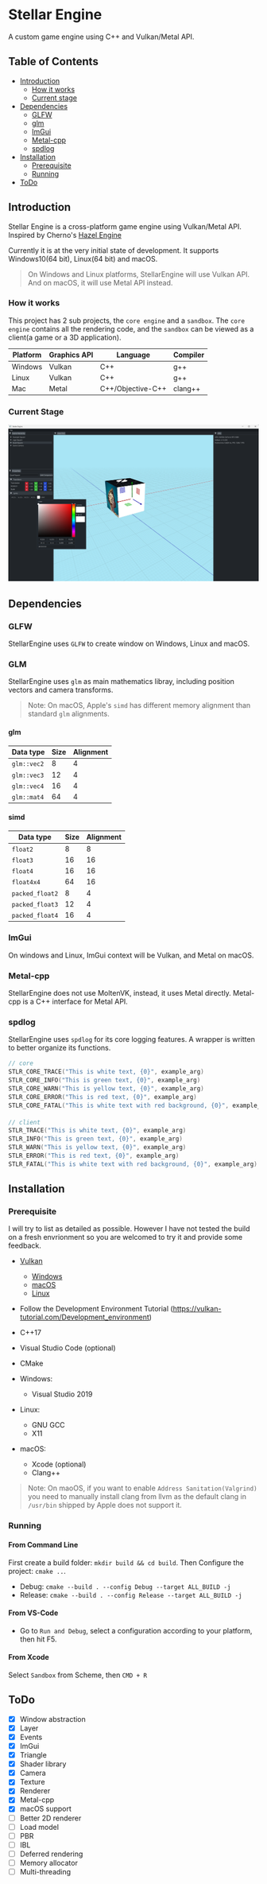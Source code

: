 # Stellar Engine

A custom game engine using C++ and Vulkan/Metal API.

## Table of Contents

* [Introduction](#introduction)
  * [How it works](#how-it-works)
  * [Current stage](#current-stage)
* [Dependencies](#dependencies)
  * [GLFW](#glfw)
  * [glm](#glm)
  * [ImGui](#imgui)
  * [Metal-cpp](#metal-cpp)
  * [spdlog](#spdlog)
* [Installation](#installation)
  * [Prerequisite](#prerequisite)
  * [Running](#running)
* [ToDo](#todo)

## Introduction

Stellar Engine is a cross-platform game engine using Vulkan/Metal API. Inspired by Cherno's [Hazel Engine](https://github.com/TheCherno/Hazel)

Currently it is at the very initial state of development. It supports Windows10(64 bit), Linux(64 bit) and macOS.
> On Windows and Linux platforms, StellarEngine will use Vulkan API.
> And on macOS, it will use Metal API instead.

### How it works

This project has 2 sub projects, the `core engine` and a `sandbox`. The `core engine` contains all the rendering code, and the `sandbox` can be viewed as a client(a game or a 3D application).

| Platform      | Graphics API | Language          | Compiler  |
| ------------- | ------------ | ----------------- | --------- |
| Windows       | Vulkan       | C++               | g++       |
| Linux         | Vulkan       | C++               | g++       |
| Mac           | Metal        | C++/Objective-C++ | clang++   |

### Current Stage

![Current Stage](Screenshots/currentStage.png)

## Dependencies

### GLFW

StellarEngine uses `GLFW` to create window on Windows, Linux and macOS.

### GLM

StellarEngine uses `glm` as main mathematics libray, including position vectors and camera transforms.
> Note: On macOS, Apple's `simd` has different memory alignment than standard `glm` alignments.

#### glm

| Data type   | Size | Alignment |
| ----------- | ---- | --------- |
| `glm::vec2` | 8    | 4         |
| `glm::vec3` | 12   | 4         |
| `glm::vec4` | 16   | 4         |
| `glm::mat4` | 64   | 4         |

#### simd

| Data type       | Size | Alignment |
| --------------- | ---- | --------- |
| `float2`        | 8    | 8         |
| `float3`        | 16   | 16        |
| `float4`        | 16   | 16        |
| `float4x4`      | 64   | 16        |
| `packed_float2` | 8    | 4         |
| `packed_float3` | 12   | 4         |
| `packed_float4` | 16   | 4         |

### ImGui

On windows and Linux, ImGui context will be Vulkan, and Metal on macOS.

### Metal-cpp

StellarEngine does not use MoltenVK, instead, it uses Metal directly. Metal-cpp is a C++ interface for Metal API.

### spdlog

StellarEngine uses `spdlog` for its core logging features. A wrapper is written to better organize its functions.

```c++
// core
STLR_CORE_TRACE("This is white text, {0}", example_arg)
STLR_CORE_INFO("This is green text, {0}", example_arg)
STLR_CORE_WARN("This is yellow text, {0}", example_arg)
STLR_CORE_ERROR("This is red text, {0}", example_arg)
STLR_CORE_FATAL("This is white text with red background, {0}", example_arg)

// client
STLR_TRACE("This is white text, {0}", example_arg)
STLR_INFO("This is green text, {0}", example_arg)
STLR_WARN("This is yellow text, {0}", example_arg)
STLR_ERROR("This is red text, {0}", example_arg)
STLR_FATAL("This is white text with red background, {0}", example_arg)
```

## Installation

### Prerequisite

I will try to list as detailed as possible. However I have not tested the build on a fresh envrionment so you are welcomed to try it and provide some feedback.

* [Vulkan](https://vulkan.lunarg.com/)
  * [Windows](https://vulkan.lunarg.com/doc/sdk/latest/windows/getting_started.html)
  * [macOS](https://vulkan.lunarg.com/doc/sdk/latest/mac/getting_started.html)
  * [Linux](https://vulkan.lunarg.com/doc/view/latest/linux/getting_started_ubuntu.html)

* Follow the Development Environment Tutorial (<https://vulkan-tutorial.com/Development_environment>)

* C++17
* Visual Studio Code (optional)
* CMake
* Windows:
  * Visual Studio 2019
* Linux:
  * GNU GCC
  * X11
* macOS:
  * Xcode (optional)
  * Clang++
  
> Note: On maoOS, if you want to enable `Address Sanitation(Valgrind)` you need to manually install clang from llvm as the default clang in `/usr/bin` shipped by Apple does not support it.

### Running

#### From Command Line

First create a build folder: `mkdir build && cd build`.
Then Configure the project: `cmake ..`.

* Debug: `cmake --build . --config Debug --target ALL_BUILD -j`
* Release: `cmake --build . --config Release --target ALL_BUILD -j`

#### From VS-Code

* Go to `Run and Debug`, select a configuration according to your platform, then hit F5.

#### From Xcode

Select `Sandbox` from Scheme, then `CMD + R`

## ToDo

* [x] Window abstraction
* [x] Layer
* [x] Events
* [x] ImGui
* [x] Triangle
* [x] Shader library
* [x] Camera
* [x] Texture
* [x] Renderer
* [x] Metal-cpp
* [x] macOS support
* [ ] Better 2D renderer
* [ ] Load model
* [ ] PBR
* [ ] IBL
* [ ] Deferred rendering
* [ ] Memory allocator
* [ ] Multi-threading
